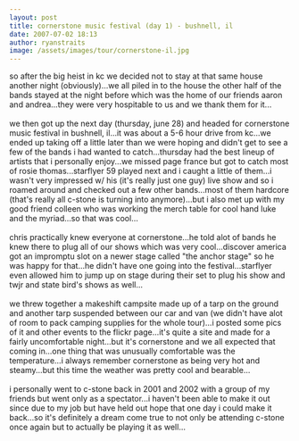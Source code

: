 ```yaml
---
layout: post
title: cornerstone music festival (day 1) - bushnell, il
date: 2007-07-02 18:13
author: ryanstraits
image: /assets/images/tour/cornerstone-il.jpg
---
```

so after the big heist in kc we decided not to stay at that same house another night (obviously)...we all piled in to the house the other half of the bands stayed at the night before which was the home of our friends aaron and andrea...they were very hospitable to us and we thank them for it...<br /><br />we then got up the next day (thursday, june 28) and headed for cornerstone music festival in bushnell,  il...it was about a 5-6 hour drive from kc...we ended up taking off a little later than we were hoping and didn't get to see a few of the bands i had wanted to catch...thursday had the best lineup of artists that i personally enjoy...we missed page france but got to catch most of rosie thomas...starflyer 59 played next and i caught a little of them...i wasn't very impressed w/ his (it's really just one guy) live show and so i roamed around and checked out a few other bands...most of them hardcore (that's really all c-stone is turning into anymore)...but i also met up with my good friend colleen who was working the merch table for cool hand luke and the myriad...so that was cool...<br /><br />chris practically knew everyone at cornerstone...he told alot of bands he knew there to plug all of our shows which was very cool...discover america got an impromptu slot on a newer stage called "the anchor stage" so he was happy for that...he didn't have one going into the festival...starflyer even allowed him to jump up on stage during their set to plug his show and twjr and state bird's shows as well...<br /><br />we threw together a makeshift campsite made up of a tarp on the ground and another tarp suspended between our car and van (we didn't have alot of room to pack camping supplies for the whole tour)...i posted some pics of it and other events to the flickr page...it's quite a site and made for a fairly uncomfortable night...but it's cornerstone and we all expected that coming in...one thing that was unusually comfortable was the temperature...i always remember cornerstone as being very hot and steamy...but this time the weather was pretty cool and bearable...<br /><br />i personally went to c-stone back in 2001 and 2002 with a group of my friends but went only as a spectator...i haven't been able to make it out since due to my job but have held out hope that one day i could make it back...so it's definitely a dream come true to not only be attending c-stone once again but to actually be playing it as well...

